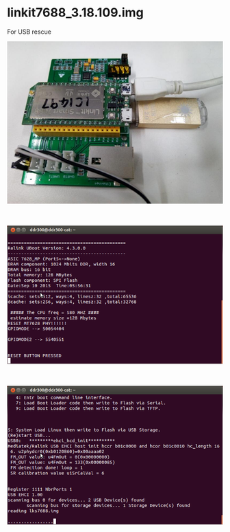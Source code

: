 # linkit7688_3.18.109.img
For USB rescue 


![pic](demo.jpg)<br><br><br>

![pic](demo1.png)<br><br><br>

![pic](demo2.png)<br><br><br>
